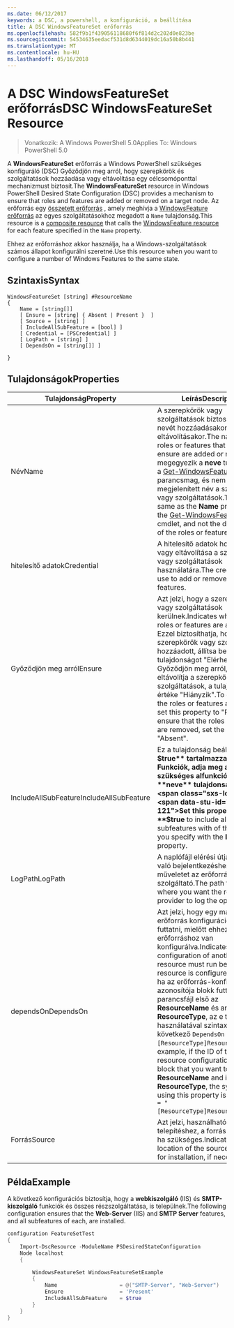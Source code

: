 ```yaml
---
ms.date: 06/12/2017
keywords: a DSC, a powershell, a konfiguráció, a beállítása
title: A DSC WindowsFeatureSet erőforrás
ms.openlocfilehash: 582f9b1f439056118680f6f814d2c202d0e823be
ms.sourcegitcommit: 54534635eedacf531d8d6344019dc16a50b8b441
ms.translationtype: MT
ms.contentlocale: hu-HU
ms.lasthandoff: 05/16/2018
---
```

# <a name="dsc-windowsfeatureset-resource"></a><span data-ttu-id="28adf-103">A DSC WindowsFeatureSet erőforrás</span><span class="sxs-lookup"><span data-stu-id="28adf-103">DSC WindowsFeatureSet Resource</span></span>

> <span data-ttu-id="28adf-104">Vonatkozik: A Windows PowerShell 5.0</span><span class="sxs-lookup"><span data-stu-id="28adf-104">Applies To: Windows PowerShell 5.0</span></span>

<span data-ttu-id="28adf-105">A **WindowsFeatureSet** erőforrás a Windows PowerShell szükséges konfiguráló (DSC) Győződjön meg arról, hogy szerepkörök és szolgáltatások hozzáadása vagy eltávolítása egy célcsomóponttal mechanizmust biztosít.</span><span class="sxs-lookup"><span data-stu-id="28adf-105">The **WindowsFeatureSet** resource in Windows PowerShell Desired State Configuration (DSC) provides a mechanism to ensure that roles and features are added or removed on a target node.</span></span>
<span data-ttu-id="28adf-106">Az erőforrás egy [összetett erőforrás](authoringResourceComposite.md) , amely meghívja a [WindowsFeature erőforrás](windowsfeatureResource.md) az egyes szolgáltatásokhoz megadott a `Name` tulajdonság.</span><span class="sxs-lookup"><span data-stu-id="28adf-106">This resource is a [composite resource](authoringResourceComposite.md) that calls the [WindowsFeature resource](windowsfeatureResource.md) for each feature specified in the `Name` property.</span></span>

<span data-ttu-id="28adf-107">Ehhez az erőforráshoz akkor használja, ha a Windows-szolgáltatások számos állapot konfigurálni szeretné.</span><span class="sxs-lookup"><span data-stu-id="28adf-107">Use this resource when you want to configure a number of Windows Features to the same state.</span></span>

## <a name="syntax"></a><span data-ttu-id="28adf-108">Szintaxis</span><span class="sxs-lookup"><span data-stu-id="28adf-108">Syntax</span></span>

```
WindowsFeatureSet [string] #ResourceName
{
    Name = [string[]]
    [ Ensure = [string] { Absent | Present }  ]
    [ Source = [string] ]
    [ IncludeAllSubFeature = [bool] ]
    [ Credential = [PSCredential] ]
    [ LogPath = [string] ]
    [ DependsOn = [string[]] ]

}
```

## <a name="properties"></a><span data-ttu-id="28adf-109">Tulajdonságok</span><span class="sxs-lookup"><span data-stu-id="28adf-109">Properties</span></span>

|  <span data-ttu-id="28adf-110">Tulajdonság</span><span class="sxs-lookup"><span data-stu-id="28adf-110">Property</span></span>  |  <span data-ttu-id="28adf-111">Leírás</span><span class="sxs-lookup"><span data-stu-id="28adf-111">Description</span></span>   |
|---|---|
| <span data-ttu-id="28adf-112">Név</span><span class="sxs-lookup"><span data-stu-id="28adf-112">Name</span></span>| <span data-ttu-id="28adf-113">A szerepkörök vagy szolgáltatások biztosítása kívánt nevét hozzáadásakor vagy eltávolításakor.</span><span class="sxs-lookup"><span data-stu-id="28adf-113">The names of the roles or features that you want to ensure are added or removed.</span></span> <span data-ttu-id="28adf-114">Ez megegyezik a **neve** tulajdonsága a [Get-WindowsFeature](https://technet.microsoft.com/en-us/library/jj205469.aspx) parancsmag, és nem a megjelenített név a szerepkörök vagy szolgáltatások.</span><span class="sxs-lookup"><span data-stu-id="28adf-114">This is the same as the **Name** property of the [Get-WindowsFeature](https://technet.microsoft.com/en-us/library/jj205469.aspx) cmdlet, and not the display name of the roles or features.</span></span>|
| <span data-ttu-id="28adf-115">hitelesítő adatok</span><span class="sxs-lookup"><span data-stu-id="28adf-115">Credential</span></span>| <span data-ttu-id="28adf-116">A hitelesítő adatok hozzáadása vagy eltávolítása a szerepkörök vagy szolgáltatások használatára.</span><span class="sxs-lookup"><span data-stu-id="28adf-116">The credentials to use to add or remove the roles or features.</span></span>|
| <span data-ttu-id="28adf-117">Győződjön meg arról</span><span class="sxs-lookup"><span data-stu-id="28adf-117">Ensure</span></span>| <span data-ttu-id="28adf-118">Azt jelzi, hogy a szerepkörök vagy szolgáltatások kerülnek.</span><span class="sxs-lookup"><span data-stu-id="28adf-118">Indicates whether the roles or features are added.</span></span> <span data-ttu-id="28adf-119">Ezzel biztosíthatja, hogy a szerepkörök vagy szolgáltatások hozzáadott, állítsa be ezt a tulajdonságot "Elérhető" Győződjön meg arról, hogy eltávolítja a szerepkörök vagy szolgáltatások, a tulajdonság értéke "Hiányzik".</span><span class="sxs-lookup"><span data-stu-id="28adf-119">To ensure that the roles or features are added, set this property to "Present" To ensure that the roles or features are removed, set the property to "Absent".</span></span>|
| <span data-ttu-id="28adf-120">IncludeAllSubFeature</span><span class="sxs-lookup"><span data-stu-id="28adf-120">IncludeAllSubFeature</span></span>| <span data-ttu-id="28adf-121">Ez a tulajdonság beállítása **$true** tartalmazza a Funkciók, adja meg az összes szükséges alfunkció a **neve** tulajdonság.</span><span class="sxs-lookup"><span data-stu-id="28adf-121">Set this property to **$true** to include all required subfeatures with of the features you specify with the **Name** property.</span></span>|
| <span data-ttu-id="28adf-122">LogPath</span><span class="sxs-lookup"><span data-stu-id="28adf-122">LogPath</span></span>| <span data-ttu-id="28adf-123">A naplófájl elérési útja a kívánt való bejelentkezéshez a műveletet az erőforrás-szolgáltató.</span><span class="sxs-lookup"><span data-stu-id="28adf-123">The path to a log file where you want the resource provider to log the operation.</span></span>|
| <span data-ttu-id="28adf-124">dependsOn</span><span class="sxs-lookup"><span data-stu-id="28adf-124">DependsOn</span></span>| <span data-ttu-id="28adf-125">Azt jelzi, hogy egy másik erőforrás konfigurációjának kell futtatni, mielőtt ehhez az erőforráshoz van konfigurálva.</span><span class="sxs-lookup"><span data-stu-id="28adf-125">Indicates that the configuration of another resource must run before this resource is configured.</span></span> <span data-ttu-id="28adf-126">Például, ha az erőforrás-konfiguráció azonosítója blokk futtatni kívánt parancsfájl első az __ResourceName__ és annak típusa __ResourceType__, az e tulajdonság használatával szintaxisa a következő `DependsOn = "[ResourceType]ResourceName"`.</span><span class="sxs-lookup"><span data-stu-id="28adf-126">For example, if the ID of the resource configuration script block that you want to run first is __ResourceName__ and its type is __ResourceType__, the syntax for using this property is `DependsOn = "[ResourceType]ResourceName"`.</span></span>|
| <span data-ttu-id="28adf-127">Forrás</span><span class="sxs-lookup"><span data-stu-id="28adf-127">Source</span></span>| <span data-ttu-id="28adf-128">Azt jelzi, használható a telepítéshez, a forrás-fájl helyét, ha szükséges.</span><span class="sxs-lookup"><span data-stu-id="28adf-128">Indicates the location of the source file to use for installation, if necessary.</span></span>|

## <a name="example"></a><span data-ttu-id="28adf-129">Példa</span><span class="sxs-lookup"><span data-stu-id="28adf-129">Example</span></span>

<span data-ttu-id="28adf-130">A következő konfigurációs biztosítja, hogy a **webkiszolgáló** (IIS) és **SMTP-kiszolgáló** funkciók és összes részszolgáltatása, is települnek.</span><span class="sxs-lookup"><span data-stu-id="28adf-130">The following configuration ensures that the **Web-Server** (IIS) and **SMTP Server** features, and all subfeatures of each, are installed.</span></span>

```powershell
configuration FeatureSetTest
{
    Import-DscResource -ModuleName PSDesiredStateConfiguration
    Node localhost
    {

        WindowsFeatureSet WindowsFeatureSetExample
        {
            Name                    = @("SMTP-Server", "Web-Server")
            Ensure                  = 'Present'
            IncludeAllSubFeature    = $true
        }
    }
}
```